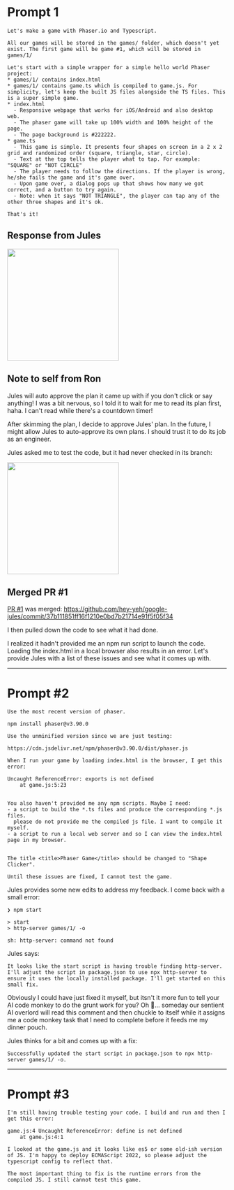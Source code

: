 # Prompt 1


```
Let's make a game with Phaser.io and Typescript.

All our games will be stored in the games/ folder, which doesn't yet exist. The first game will be game #1, which will be stored in games/1/

Let's start with a simple wrapper for a simple hello world Phaser project:
* games/1/ contains index.html
* games/1/ contains game.ts which is compiled to game.js. For simplicity, let's keep the built JS files alongside the TS files. This is a super simple game.
* index.html
  - Responsive webpage that works for iOS/Android and also desktop web.
  - The phaser game will take up 100% width and 100% height of the page. 
  - The page background is #222222.
* game.ts
  - This game is simple. It presents four shapes on screen in a 2 x 2 grid and randomized order (square, triangle, star, circle).
  - Text at the top tells the player what to tap. For example: "SQUARE" or "NOT CIRCLE"
  - The player needs to follow the directions. If the player is wrong, he/she fails the game and it's game over.
  - Upon game over, a dialog pops up that shows how many we got correct, and a button to try again.
  - Note: when it says "NOT TRIANGLE", the player can tap any of the other three shapes and it's ok.

That's it!
```

## Response from Jules


<img width="256" alt="" src="https://github.com/user-attachments/assets/7c3888e0-23ff-4592-a0d6-30b733a3b1ac" />

## Note to self from Ron

Jules will auto approve the plan it came up with if you don't click or say anything! I was a bit nervous, so I told it to wait for me to read its plan first, haha. I can't read while there's a countdown timer!

After skimming the plan, I decide to approve Jules' plan. In the future, I might allow Jules to auto-approve its own plans. I should trust it to do its job as an engineer.

Jules asked me to test the code, but it had never checked in its branch:

<img width="256" alt="" src="https://github.com/user-attachments/assets/aa17f61d-52ef-47fc-bec2-2b5f61612fbb" />

## Merged PR #1

[PR #1](https://github.com/hey-yeh/google-jules/pull/1) was merged: https://github.com/hey-yeh/google-jules/commit/37b111851ff16f1210e0bd7b21714e91f5f05f34

I then pulled down the code to see what it had done.

I realized it hadn't provided me an npm run script to launch the code. Loading the index.html in a local browser also results in an error. Let's provide Jules with a list of these issues and see what it comes up with.

---

# Prompt #2

```
Use the most recent version of phaser.

npm install phaser@v3.90.0

Use the unminified version since we are just testing:

https://cdn.jsdelivr.net/npm/phaser@v3.90.0/dist/phaser.js

When I run your game by loading index.html in the browser, I get this error:

Uncaught ReferenceError: exports is not defined
    at game.js:5:23


You also haven't provided me any npm scripts. Maybe I need:
- a script to build the *.ts files and produce the corresponding *.js files.
  please do not provide me the compiled js file. I want to compile it myself.
- a script to run a local web server and so I can view the index.html page in my browser.


The title <title>Phaser Game</title> should be changed to "Shape Clicker".

Until these issues are fixed, I cannot test the game.
```

Jules provides some new edits to address my feedback. I come back with a small error:

```
❯ npm start

> start
> http-server games/1/ -o

sh: http-server: command not found
```

Jules says:
```
It looks like the start script is having trouble finding http-server. I'll adjust the script in package.json to use npx http-server to ensure it uses the locally installed package. I'll get started on this small fix.
```

Obviously I could have just fixed it myself, but itsn't it more fun to tell your AI code monkey to do the grunt work for you? Oh 💩... someday our sentient AI overlord will read this comment and then chuckle to itself while it assigns me a code monkey task that I need to complete before it feeds me my dinner pouch.

Jules thinks for a bit and comes up with a fix:

```
Successfully updated the start script in package.json to npx http-server games/1/ -o.
```

---

# Prompt #3

```
I'm still having trouble testing your code. I build and run and then I get this error:

game.js:4 Uncaught ReferenceError: define is not defined
    at game.js:4:1

I looked at the game.js and it looks like es5 or some old-ish version of JS. I'm happy to deploy ECMAScript 2022, so please adjust the typescript config to reflect that.

The most important thing to fix is the runtime errors from the compiled JS. I still cannot test this game.
```
